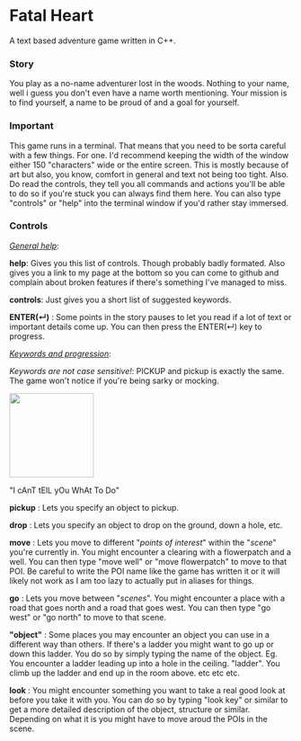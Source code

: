 # Fatal Heart

A text based adventure game written in C++.

### Story

You play as a no-name adventurer lost in the woods. Nothing to your name, well i guess you don't even have a name worth mentioning.
Your mission is to find yourself, a name to be proud of and a goal for yourself.

### Important

This game runs in a terminal. That means that you need to be sorta careful with a few things. For one. I'd recommend keeping the width of the window either 150 "characters" wide or the entire screen. This is mostly because of art but also, you know, comfort in general and text not being too tight.
Also. Do read the controls, they tell you all commands and actions you'll be able to do so if you're stuck you can always find them here. You can also type "controls" or "help" into the terminal window if you'd rather stay immersed.

### Controls

<ins>*General help*</ins>:

**help**: Gives you this list of controls. Though probably badly formated. Also gives you a link to my page at the bottom so you can come to github and complain about broken features if there's something I've managed to miss.

**controls**: Just gives you a short list of suggested keywords.

**ENTER(↵)** : Some points in the story pauses to let you read if a lot of text or important details come up. You can then press the ENTER(↵) key to progress.

<ins>*Keywords and progression*</ins>:

*Keywords are not case sensitive!*: PICKUP and pickup is exactly the same. The game won't notice if you're being sarky or mocking.

<img src="https://i.kym-cdn.com/photos/images/newsfeed/001/255/479/85b.png" width="150">

"I cAnT tElL yOu WhAt To Do"


**pickup** : Lets you specify an object to pickup.

**drop** : Lets you specify an object to drop on the ground, down a hole, etc.

**move** : Lets you move to different "*points of interest*" within the "*scene*" you're currently in. You might encounter a clearing with a flowerpatch and a well. You can then type "move well" or "move flowerpatch" to move to that POI. Be careful to write the POI name like the game has written it or it will likely not work as I am too lazy to actually put in aliases for things.

**go** : Lets you move between "*scenes*". You might encounter a place with a road that goes north and a road that goes west. You can then type "go west" or "go north" to move to that scene. 

**"object"** : Some places you may encounter an object you can use in a different way than others. If there's a ladder you might want to go up or down this ladder. You do so by simply typing the name of the object. Eg. You encounter a ladder leading up into a hole in the ceiling. "ladder". You climb up the ladder and end up in the room above. etc etc etc.

**look** : You might encounter something you want to take a real good look at before you take it with you. You can do so by typing "look key" or similar to get a more detailed description of the object, structure or similar. Depending on what it is you might have to move aroud the POIs in the scene.
